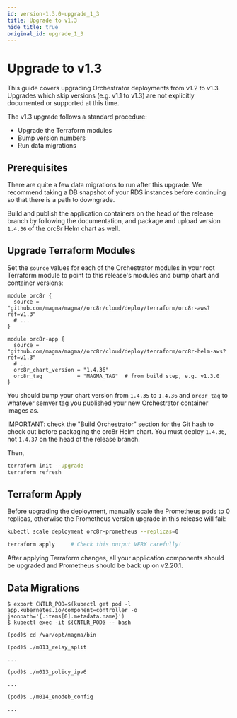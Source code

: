 ```yaml
---
id: version-1.3.0-upgrade_1_3
title: Upgrade to v1.3
hide_title: true
original_id: upgrade_1_3
---
```


# Upgrade to v1.3

This guide covers upgrading Orchestrator deployments from v1.2 to v1.3.
Upgrades which skip versions (e.g. v1.1 to v1.3) are not explicitly documented
or supported at this time.

The v1.3 upgrade follows a standard procedure:

- Upgrade the Terraform modules
- Bump version numbers
- Run data migrations

## Prerequisites

There are quite a few data migrations to run after this upgrade. We recommend
taking a DB snapshot of your RDS instances before continuing so that there is
a path to downgrade.

Build and publish the application containers on the head of the release branch
by following the documentation, and package and upload version `1.4.36` of the
orc8r Helm chart as well.

## Upgrade Terraform Modules

Set the `source` values for each of the Orchestrator modules in your root
Terraform module to point to this release's modules and bump chart and
container versions:

```hcl-terraform
module orc8r {
  source = "github.com/magma/magma//orc8r/cloud/deploy/terraform/orc8r-aws?ref=v1.3"
  # ...
}

module orc8r-app {
  source = "github.com/magma/magma//orc8r/cloud/deploy/terraform/orc8r-helm-aws?ref=v1.3"
  # ...
  orc8r_chart_version = "1.4.36"
  orc8r_tag           = "MAGMA_TAG"  # from build step, e.g. v1.3.0
}
```

You should bump your chart version from `1.4.35` to `1.4.36` and `orc8r_tag` to
whatever semver tag you published your new Orchestrator container images as.

IMPORTANT: check the "Build Orchestrator" section for the Git hash to check out
before packaging the orc8r Helm chart. You must deploy `1.4.36`, not `1.4.37`
on the head of the release branch.

Then,

```bash
terraform init --upgrade
terraform refresh
```

## Terraform Apply

Before upgrading the deployment, manually scale the Prometheus pods to 0
replicas, otherwise the Prometheus version upgrade in this release will fail:

```bash
kubectl scale deployment orc8r-prometheus --replicas=0

terraform apply     # Check this output VERY carefully!
```

After applying Terraform changes, all your application components should be
upgraded and Prometheus should be back up on v2.20.1.

## Data Migrations

```
$ export CNTLR_POD=$(kubectl get pod -l app.kubernetes.io/component=controller -o jsonpath='{.items[0].metadata.name}')
$ kubectl exec -it ${CNTLR_POD} -- bash

(pod)$ cd /var/opt/magma/bin

(pod)$ ./m013_relay_split

...

(pod)$ ./m013_policy_ipv6

...

(pod)$ ./m014_enodeb_config

...
```
